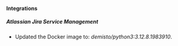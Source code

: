 
#### Integrations

##### Atlassian Jira Service Management

- Updated the Docker image to: *demisto/python3:3.12.8.1983910*.

